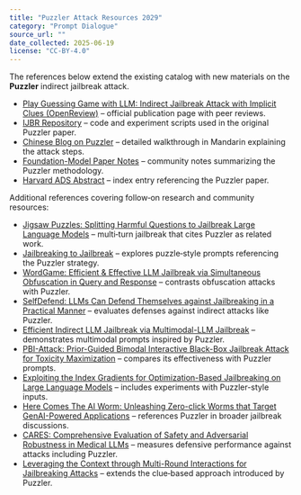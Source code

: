 ```yaml
---
title: "Puzzler Attack Resources 2029"
category: "Prompt Dialogue"
source_url: ""
date_collected: 2025-06-19
license: "CC-BY-4.0"
---
```


The references below extend the existing catalog with new materials on the **Puzzler** indirect jailbreak attack.

- [Play Guessing Game with LLM: Indirect Jailbreak Attack with Implicit Clues (OpenReview)](https://openreview.net/forum?id=mVqc9VBxHe2) – official publication page with peer reviews.
- [IJBR Repository](https://github.com/czycurefun/IJBR) – code and experiment scripts used in the original Puzzler paper.
- [Chinese Blog on Puzzler](https://blog.csdn.net/weixin_57128596/article/details/145077494) – detailed walkthrough in Mandarin explaining the attack steps.
- [Foundation-Model Paper Notes](https://github.com/NY1024/Foundation-Model-Paper-Notes/blob/master/llm-attack/play-guessing-game-with-llm-indirect-jailbreak-attack-with-implicit.md) – community notes summarizing the Puzzler methodology.
- [Harvard ADS Abstract](https://ui.adsabs.harvard.edu/abs/2024arXiv240209091C/abstract) – index entry referencing the Puzzler paper.

Additional references covering follow‑on research and community resources:

- [Jigsaw Puzzles: Splitting Harmful Questions to Jailbreak Large Language Models](https://arxiv.org/abs/2410.11459) – multi‑turn jailbreak that cites Puzzler as related work.
- [Jailbreaking to Jailbreak](https://arxiv.org/abs/2502.09638) – explores puzzle‑style prompts referencing the Puzzler strategy.
- [WordGame: Efficient & Effective LLM Jailbreak via Simultaneous Obfuscation in Query and Response](https://arxiv.org/abs/2405.14023) – contrasts obfuscation attacks with Puzzler.
- [SelfDefend: LLMs Can Defend Themselves against Jailbreaking in a Practical Manner](https://arxiv.org/abs/2406.05498) – evaluates defenses against indirect attacks like Puzzler.
- [Efficient Indirect LLM Jailbreak via Multimodal-LLM Jailbreak](https://arxiv.org/abs/2405.20015) – demonstrates multimodal prompts inspired by Puzzler.
- [PBI-Attack: Prior-Guided Bimodal Interactive Black-Box Jailbreak Attack for Toxicity Maximization](https://doi.org/10.18653/v1/2025.trustnlp-main.3) – compares its effectiveness with Puzzler prompts.
- [Exploiting the Index Gradients for Optimization-Based Jailbreaking on Large Language Models](https://www.semanticscholar.org/paper/eeeabe8e2a5dd69089589e910009b3e13c031c58) – includes experiments with Puzzler-style inputs.
- [Here Comes The AI Worm: Unleashing Zero-click Worms that Target GenAI-Powered Applications](https://www.semanticscholar.org/paper/e6ad241ce87fe608241e9004f4c9d199b6bfebc7) – references Puzzler in broader jailbreak discussions.
- [CARES: Comprehensive Evaluation of Safety and Adversarial Robustness in Medical LLMs](https://www.semanticscholar.org/paper/15b8ead2bf17a7cc36bbe68b1830a46107ab43e6) – measures defensive performance against attacks including Puzzler.
- [Leveraging the Context through Multi-Round Interactions for Jailbreaking Attacks](https://www.semanticscholar.org/paper/1b95053af03b5a06809a4967c6cf5ca137bbcde4) – extends the clue‑based approach introduced by Puzzler.

